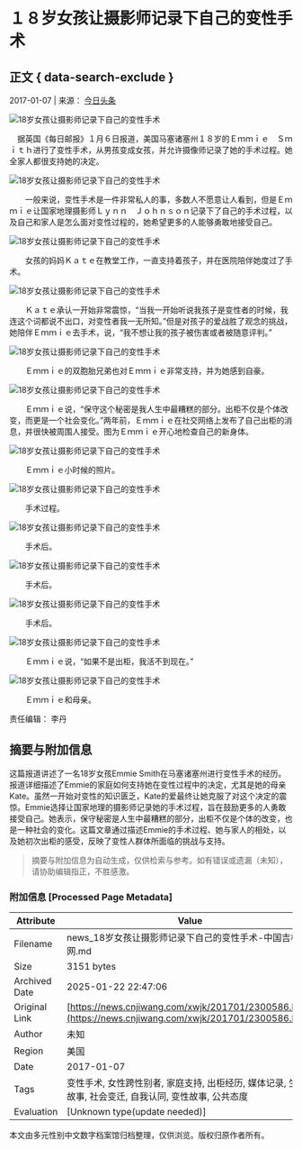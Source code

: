 # １８岁女孩让摄影师记录下自己的变性手术

## 正文 { data-search-exclude }


2017-01-07 | 来源： [今日头条](https://www.toutiao.com/i6372773732682826241/?tt_from=mobile_qq&utm_campaign=client_share&app=news_article&utm_source=mobile_qq&iid=7183829172&utm_medium=toutiao_android)

![18岁女孩让摄影师记录下自己的变性手术](http://ta.trs.cn/c/1.gif?mpId=747&jsoff=1)

　据英国《每日邮报》１月６日报道，美国马塞诸塞州１８岁的Ｅｍｍｉｅ　Ｓｍｉｔｈ进行了变性手术，从男孩变成女孩，并允许摄像师记录了她的手术过程。她全家人都很支持她的决定。

![18岁女孩让摄影师记录下自己的变性手术](./W020170107647778077134)

　　一般来说，变性手术是一件非常私人的事，多数人不愿意让人看到，但是Ｅｍｍｉｅ让国家地理摄影师Ｌｙｎｎ　Ｊｏｈｎｓｏｎ记录下了自己的手术过程，以及自己和家人是怎么面对变性过程的，她希望更多的人能够勇敢地接受自己。

![18岁女孩让摄影师记录下自己的变性手术](./W020170107647779004379)

　　女孩的妈妈Ｋａｔｅ在教堂工作，一直支持着孩子，并在医院陪伴她度过了手术。

![18岁女孩让摄影师记录下自己的变性手术](./W020170107647779484841)

　　Ｋａｔｅ承认一开始非常震惊，“当我一开始听说我孩子是变性者的时候，我连这个词都说不出口，对变性者我一无所知。”但是对孩子的爱战胜了观念的挑战，她陪伴Ｅｍｍｉｅ去手术，说，“我不想让我的孩子被伤害或者被随意评判。”

![18岁女孩让摄影师记录下自己的变性手术](./W020170107647779575977)

　　Ｅｍｍｉｅ的双胞胎兄弟也对Ｅｍｍｉｅ非常支持，并为她感到自豪。

![18岁女孩让摄影师记录下自己的变性手术](./W020170107647780862757)

　　Ｅｍｍｉｅ说，“保守这个秘密是我人生中最糟糕的部分。出柜不仅是个体改变，而更是一个社会变化。”两年前，Ｅｍｍｉｅ在社交网络上发布了自己出柜的消息，并很快被周围人接受。图为Ｅｍｍｉｅ开心地检查自己的新身体。

![18岁女孩让摄影师记录下自己的变性手术](./W020170107647780931130)

　　Ｅｍｍｉｅ小时候的照片。

![18岁女孩让摄影师记录下自己的变性手术](./W020170107647781265555)

　　手术过程。

![18岁女孩让摄影师记录下自己的变性手术](./W020170107647781454794)

　　手术后。

![18岁女孩让摄影师记录下自己的变性手术](./W020170107647781658782)

　　手术后。

![18岁女孩让摄影师记录下自己的变性手术](./W020170107647781738670)

　　手术后。

![18岁女孩让摄影师记录下自己的变性手术](./W020170107647781929794)

　　Ｅｍｍｉｅ说，“如果不是出柜，我活不到现在。”

![18岁女孩让摄影师记录下自己的变性手术](./W020170107647782118861)

　　Ｅｍｍｉｅ和母亲。

责任编辑： 李丹
<!-- tcd_original_link https://news.cnjiwang.com/xwjk/201701/2300586.html -->


## 摘要与附加信息

<!-- tcd_abstract -->
这篇报道讲述了一名18岁女孩Emmie Smith在马塞诸塞州进行变性手术的经历。报道详细描述了Emmie的家庭如何支持她在变性过程中的决定，尤其是她的母亲Kate。虽然一开始对变性的知识匮乏，Kate的爱最终让她克服了对这个决定的震惊。Emmie选择让国家地理的摄影师记录她的手术过程，旨在鼓励更多的人勇敢接受自己。她表示，保守秘密是人生中最糟糕的部分，出柜不仅是个体的改变，也是一种社会的变化。这篇文章通过描述Emmie的手术过程、她与家人的相处，以及她初次出柜的感受，反映了变性人群体所面临的挑战与支持。
<!-- tcd_abstract_end -->

> 摘要与附加信息为自动生成，仅供检索与参考。如有错误或遗漏（未知），请协助编辑指正，不胜感激。

### 附加信息 [Processed Page Metadata]

| Attribute       | Value                                  |
|-----------------|----------------------------------------|
| Filename        | news_18岁女孩让摄影师记录下自己的变性手术-中国吉林网.md                             |
| Size            | 3151 bytes                           |
| Archived Date   | 2025-01-22 22:47:06                             |
| Original Link   | [https://news.cnjiwang.com/xwjk/201701/2300586.html](https://news.cnjiwang.com/xwjk/201701/2300586.html)                       |
| Author          | 未知                               |
| Region          | 美国                               |
| Date            | 2017-01-07                                 |
| Tags            | 变性手术, 女性跨性别者, 家庭支持, 出柜经历, 媒体记录, 生命故事, 社会变迁, 自我认同, 变性故事, 公共态度                                 |
| Evaluation            | [Unknown type(update needed)]                                 |
<!-- tcd_table_end -->

本文由多元性别中文数字档案馆归档整理，仅供浏览。版权归原作者所有。
